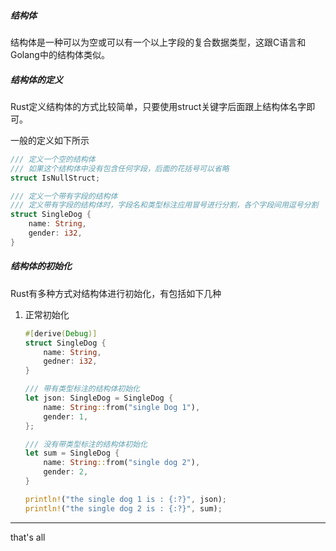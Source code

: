 ##### 结构体

结构体是一种可以为空或可以有一个以上字段的复合数据类型，这跟C语言和Golang中的结构体类似。

##### 结构体的定义

Rust定义结构体的方式比较简单，只要使用struct关键字后面跟上结构体名字即可。

一般的定义如下所示

```rust
/// 定义一个空的结构体
/// 如果这个结构体中没有包含任何字段，后面的花括号可以省略
struct IsNullStruct;

/// 定义一个带有字段的结构体
/// 定义带有字段的结构体时，字段名和类型标注应用冒号进行分割，各个字段间用逗号分割
struct SingleDog {
    name: String,
    gender: i32,
}
```

##### 结构体的初始化

Rust有多种方式对结构体进行初始化，有包括如下几种

1. 正常初始化

   ```Rust
   #[derive(Debug)]
   struct SingleDog {
       name: String,
       gedner: i32,
   }
   
   /// 带有类型标注的结构体初始化
   let json: SingleDog = SingleDog {
       name: String::from("single Dog 1"),
       gender: 1,
   };
   
   /// 没有带类型标注的结构体初始化
   let sum = SingleDog {
       name: String::from("single dog 2"),
       gender: 2,
   }
   
   println!("the single dog 1 is : {:?}", json);
   println!("the single dog 2 is : {:?}", sum);
   ```

   

---

that's all



